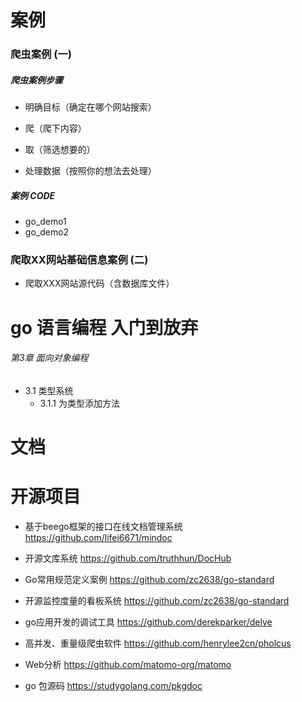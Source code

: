
# 案例

### 爬虫案例 (一)

##### 爬虫案例步骤

* 明确目标（确定在哪个网站搜索）

* 爬（爬下内容）

* 取（筛选想要的）

* 处理数据（按照你的想法去处理）

##### 案例 CODE

 * go_demo1
 * go_demo2
  
### 爬取XX网站基础信息案例 (二)
* 爬取XXX网站源代码（含数据库文件）


# go 语言编程  **入门到放弃**
 ###### 第3章 面向对象编程
 * 3.1 类型系统
     * 3.1.1 为类型添加方法  

# 文档



# 开源项目
* 基于beego框架的接口在线文档管理系统 https://github.com/lifei6671/mindoc

* 开源文库系统 https://github.com/truthhun/DocHub

* Go常用规范定义案例 https://github.com/zc2638/go-standard

* 开源监控度量的看板系统 https://github.com/zc2638/go-standard

* go应用开发的调试工具 https://github.com/derekparker/delve

* 高并发、重量级爬虫软件 https://github.com/henrylee2cn/pholcus

* Web分析 https://github.com/matomo-org/matomo

* go 包源码 https://studygolang.com/pkgdoc